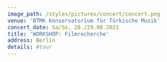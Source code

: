 ```yaml
---
image_path: /styles/pictures/concert/concert.png
venue: 'BTMK Konservatorium für Türkische Musik'
concert_date: Sa/So, 28./29.08.2021
title: 'WORKSHOP: Filmrecherche'
address: Berlin
details: #tour 
---
```

